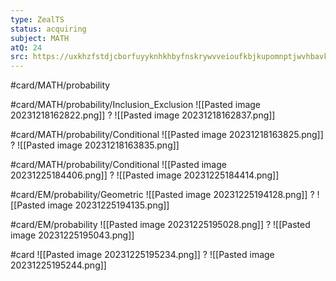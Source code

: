 ```yaml
---
type: ZealTS
status: acquiring
subject: MATH
atQ: 24
src: https://uxkhzfstdjcborfuyyknhkhbyfnskrywvveioufkbjkupomnptjwvhbavkysuhi.vercel.app/solution.html?testId=62e3d1ff37e42cca6b369a47
---
```

#card/MATH/probability 

#card/MATH/probability/Inclusion_Exclusion
![[Pasted image 20231218162822.png]]
?
![[Pasted image 20231218162837.png]]

#card/MATH/probability/Conditional
![[Pasted image 20231218163825.png]]
?
![[Pasted image 20231218163835.png]]

#card/MATH/probability/Conditional 
![[Pasted image 20231225184406.png]]
?
![[Pasted image 20231225184414.png]] 

#card/EM/probability/Geometric
![[Pasted image 20231225194128.png]]
?
![[Pasted image 20231225194135.png]] 

#card/EM/probability 
![[Pasted image 20231225195028.png]]
?
![[Pasted image 20231225195043.png]]

#card
![[Pasted image 20231225195234.png]]
?
![[Pasted image 20231225195244.png]]



